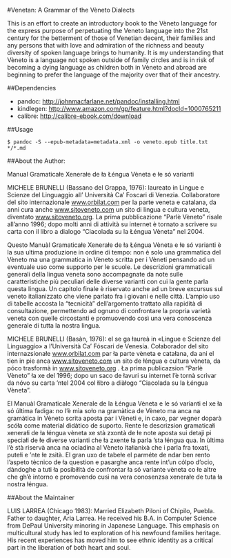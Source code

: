 #Venetan: A Grammar of the Vèneto Dialects

This is an effort to create an introductory book to the Vèneto language for the express purpose of perpetuating the Veneto 
language into the 21st century for the betterment of those of Venetian decent, their families and any persons that with 
love and admiration of the richness and beauty diversity of spoken language brings to humanity. It is my understanding 
that Vèneto is a language not spoken outside of family circles and is in risk of becoming a dying language as children 
both in Vèneto and abroad are beginning to prefer the language of the majority over that of their ancestry.

##Dependencies

* pandoc: <a href="http://johnmacfarlane.net/pandoc/installing.html">http://johnmacfarlane.net/pandoc/installing.html</a>  
* kindlegen: <a href="http://www.amazon.com/gp/feature.html?docId=1000765211">http://www.amazon.com/gp/feature.html?docId=1000765211</a>  
* calibre: <a href="http://calibre-ebook.com/download">http://calibre-ebook.com/download</a>

##Usage

```$ cd en  
$ pandoc -S --epub-metadata=metadata.xml -o veneto.epub title.txt */*.md
```

##About the Author:

Manual Gramaticałe Xenerałe de ła Łéngua Vèneta e łe só varianti

MICHELE BRUNELLI (Bassano del Grappa, 1976): laureato in Lingue e Scienze del
Linguaggio all’ Università Ca’ Foscari di Venezia. Collaboratore del sito internazionale
www.orbilat.com per la parte veneta e catalana, da anni cura anche www.sitoveneto.com
un sito di lingua e cultura veneta, diventato www.sitoveneto.org. La prima pubblicazione
“Parlè Vèneto” risale all’anno 1996; dopo molti anni di attività su internet è tornato a
scrivere su carta con il libro a dialogo “Ciacolada su la Łéngua Vèneta” nel 2004.

Questo Manuàl Gramaticałe Xenerałe de ła Łéngua Vèneta e łe só varianti è la sua
ultima produzione in ordine di tempo: non è solo una grammatica del Vèneto ma una
grammatica in Vèneto scritta per i Vèneti pensando ad un eventuale uso come supporto
per le scuole. Le descrizioni grammaticali generali della lingua veneta sono accompagnate
da note sulle caratteristiche più peculiari delle diverse varianti con cui la gente parla
questa lingua. Un capitolo finale è riservato anche ad un breve excursus sul veneto
italianizzato che viene parlato fra i giovani e nelle città. L’ampio uso di tabelle accosta la
“tecnicità” dell’argomento trattato alla rapidità di consultazione, permettendo ad ognuno
di confrontare la propria varietà veneta con quelle circostanti e promuovendo così una
vera conoscenza generale di tutta la nostra lingua.

MICHELE BRUNELLI (Basàn, 1976): el se ga łaureà in «Lingue e Scienze del Linguaggio» a
l’Università Ca’ Fóscari de Venesia. Cołaborador del sito internazsionałe www.orbilat.com
par ła parte vèneta e catałana, da ani el tien in pie anca www.sitoveneto.com un sito de
łéngua e cultura vèneta, da póco trasformà in www.sitoveneto.org . Ła prima publicazsion
“Parlè Vèneto” ła xe del 1996; dopo un saco de łavuri su internet l’è tornà scrìvar da nóvo
su carta ’ntel 2004 col łibro a diàłogo “Ciacolada su la Łéngua Vèneta”.

El Manuàl Gramaticale Xenerale de la Łéngua Vèneta e le só varianti el xe ła só última
fadiga: no l’è mìa soło na gramàtica de Vèneto ma anca na gramàtica in Vèneto scrita
aposta par i Vèneti e, in caxo, par vegner doparà scóła come material didàtico de suporto.
Rente łe descrizsion gramaticałi xenerałi de ła łéngua vèneta xe stà zxontà de łe note
aposta sui detaji pi speciałi de łe diverse varianti che ła zxente ła parla ’sta łéngua qua. In
ùltima l’è stà riservà anca na ociadina al Vèneto itałianixà che i parla fra toxati, putełi e
’nte łe zsità. El gran uxo de tabełe el parméte de ndar ben rento l’aspeto tècnico de ła
question e pasarghe anca rente int’un cólpo d’ocio, dàndoghe a tuti ła posibiłità de
confrontar ła só variante vèneta co łe altre che gh’è intorno e promovendo cusì na vera
conosenzsa xenerałe de tuta ła nostra łéngua. 

##About the Maintainer

LUIS LARREA (Chicago 1983): Married Elizabeth Piloni of Chipilo, Puebla. Father to daughter, 
Aria Larrea. He received his B.A. in Computer Science from DePaul University minoring in 
Japanese Language. This emphasis on multicultural study has led to exploration of his 
newfound families heritage. His recent experiences has moved him to see ethnic identity 
as a critical part in the liberation of both heart and soul.